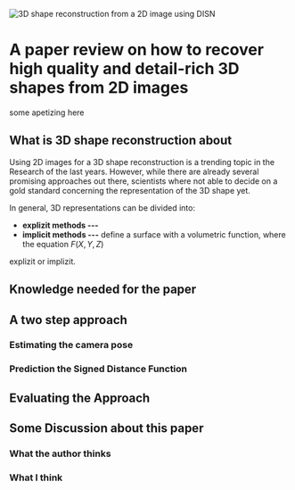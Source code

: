 ![3D shape reconstruction from a 2D image using DISN](tmp)
# A paper review on how to recover high quality and detail-rich 3D shapes from 2D images
some apetizing here
## What is 3D shape reconstruction about
Using 2D images for a 3D shape reconstruction is a trending topic in the Research of the last  years. However, while there are already several promising approaches out there, scientists where not able to decide on a gold standard concerning the representation of the 3D shape yet.

In general, 3D representations can be divided into:

 - **explizit methods ---**
 - **implicit methods ---** define a surface with a volumetric function, where the equation $F(X,Y,Z)$

explizit or implizit.
## Knowledge needed for the paper
## A two step approach

### Estimating the camera pose

### Prediction the Signed Distance Function

## Evaluating the Approach

## Some Discussion about this paper

### What the author thinks

### What I think

<!--stackedit_data:
eyJoaXN0b3J5IjpbLTExMDAyMzI4NTksLTI1NTA2OTY3MCwtOD
YwMzE0MjIwLDEzMzY3NjExMTYsLTEwNzM1Nzc0NTIsMjAwMDI4
MDgwMSwtNjY5NTQ0ODU2LDIzMzE5Mjk3XX0=
-->